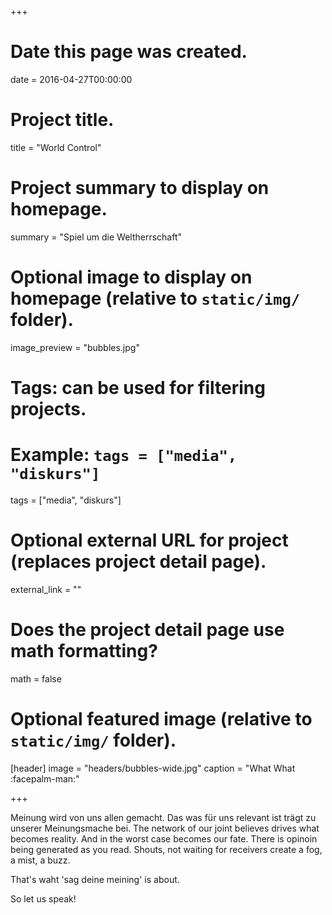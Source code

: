 +++
# Date this page was created.
date = 2016-04-27T00:00:00

# Project title.
title = "World Control"

# Project summary to display on homepage.
summary = "Spiel um die Weltherrschaft"

# Optional image to display on homepage (relative to `static/img/` folder).
image_preview = "bubbles.jpg"

# Tags: can be used for filtering projects.
# Example: `tags = ["media", "diskurs"]`
tags = ["media", "diskurs"]

# Optional external URL for project (replaces project detail page).
external_link = ""

# Does the project detail page use math formatting?
math = false

# Optional featured image (relative to `static/img/` folder).
[header]
image = "headers/bubbles-wide.jpg"
caption = "What What :facepalm-man:"

+++

Meinung wird von uns allen gemacht. Das was für uns relevant ist trägt zu unserer Meinungsmache bei.
The network of our joint believes drives what becomes reality. And in the worst case becomes our fate.
There is opinoin being generated as you read. Shouts, not waiting for receivers create a fog, a mist, a buzz.

That's waht 'sag deine meining' is about. 

So let us speak!